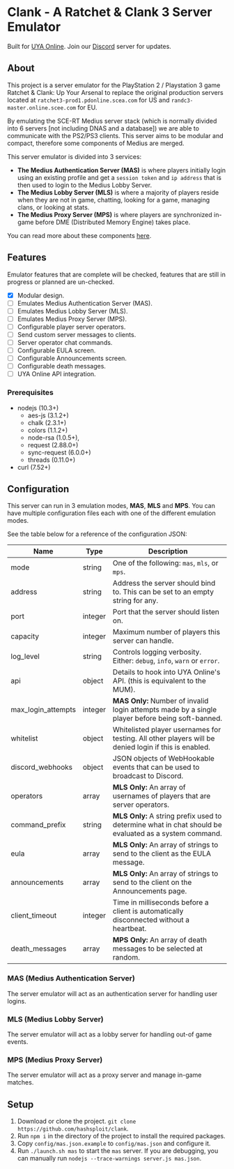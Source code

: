 # Clank - A Ratchet & Clank 3 Server Emulator

Built for [UYA Online](https://uyaonline.com/). Join our [Discord](https://discord.gg/mUQzqGu) server for updates.

## About
This project is a server emulator for the PlayStation 2 / Playstation 3
game Ratchet & Clank: Up Your Arsenal to replace the original production
servers located at `ratchet3-prod1.pdonline.scea.com` for US and
`randc3-master.online.scee.com` for EU.

By emulating the SCE-RT Medius server stack (which is normally
divided into 6 servers [not including DNAS and a database]) we are
able to communicate with the PS2/PS3 clients. This server aims to be
modular and compact, therefore some components of Medius are merged.

This server emulator is divided into 3 services:
- **The Medius Authentication Server (MAS)** is where players initially login using
  an existing profile and get a `session token` and `ip address` that is then
  used to login to the Medius Lobby Server.
- **The Medius Lobby Server (MLS)** is where a majority of players reside when they
  are not in game, chatting, looking for a game, managing clans, or looking at
  stats.
- **The Medius Proxy Server (MPS)** is where players are synchronized in-game before
  DME (Distributed Memory Engine) takes place.

You can read more about these components [here](https://wiki.hashsploit.net/PlayStation_2#Medius).

## Features

Emulator features that are complete will be checked, features that are still in progress or planned are un-checked.

- [x] Modular design.
- [ ] Emulates Medius Authentication Server (MAS).
- [ ] Emulates Medius Lobby Server (MLS).
- [ ] Emulates Medius Proxy Server (MPS).
- [ ] Configurable player server operators.
- [ ] Send custom server messages to clients.
- [ ] Server operator chat commands.
- [ ] Configurable EULA screen.
- [ ] Configurable Announcements screen.
- [ ] Configurable death messages.
- [ ] UYA Online API integration.

### Prerequisites
- nodejs (10.3+)
  - aes-js (3.1.2+)
  - chalk (2.3.1+)
  - colors (1.1.2+)
  - node-rsa (1.0.5+),
  - request (2.88.0+)
  - sync-request (6.0.0+)
  - threads (0.11.0+)
- curl (7.52+)


## Configuration

This server can run in 3 emulation modes, **MAS**, **MLS** and **MPS**. You can have multiple configuration files each with one of the different emulation modes.

See the table below for a reference of the configuration JSON:

| Name               | Type    | Description                                                                                           |
|--------------------|---------|-------------------------------------------------------------------------------------------------------|
| mode               | string  | One of the following: `mas`, `mls`, or `mps`.                                                         |
| address            | string  | Address the server should bind to. This can be set to an empty string for any.                        |
| port               | integer | Port that the server should listen on.                                                                |
| capacity           | integer | Maximum number of players this server can handle.                                                     |
| log_level          | string  | Controls logging verbosity. Either: `debug`, `info`, `warn` or `error`.                               |
| api                | object  | Details to hook into UYA Online's API. (this is equivalent to the MUM).                               |
| max_login_attempts | integer | **MAS Only:** Number of invalid login attempts made by a single player before being soft-banned.      |
| whitelist          | object  | Whitelisted player usernames for testing. All other players will be denied login if this is enabled.  |
| discord_webhooks   | object  | JSON objects of WebHookable events that can be used to broadcast to Discord.                          |
| operators          | array   | **MLS Only:** An array of usernames of players that are server operators.                             |
| command_prefix     | string  | **MLS Only:** A string prefix used to determine what in chat should be evaluated as a system command. |
| eula               | array   | **MLS Only:** An array of strings to send to the client as the EULA message.                          |
| announcements      | array   | **MLS Only:** An array of strings to send to the client on the Announcements page.                    |
| client_timeout     | integer | Time in milliseconds before a client is automatically disconnected without a heartbeat.               |
| death_messages     | array   | **MPS Only:** An array of death messages to be selected at random.                                    |


### MAS (Medius Authentication Server)

The server emulator will act as an authentication server for handling user logins.

### MLS (Medius Lobby Server)

The server emulator will act as a lobby server for handling out-of game events.

### MPS (Medius Proxy Server)

The server emulator will act as a proxy server and manage in-game matches.

## Setup
1. Download or clone the project. `git clone https://github.com/hashsploit/clank`.
2. Run `npm i` in the directory of the project to install the required packages.
3. Copy `config/mas.json.example` to `config/mas.json` and configure it.
4. Run `./launch.sh mas` to start the `mas` server. If you are debugging, you can manually run `nodejs --trace-warnings server.js mas.json`.
